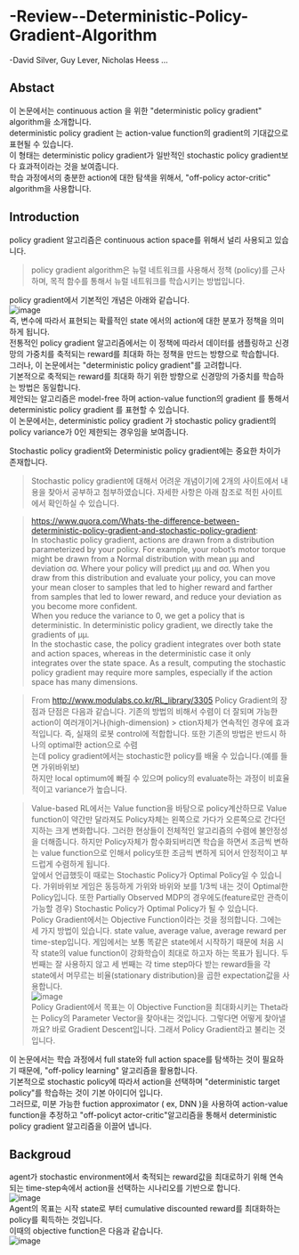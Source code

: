 # -Review--Deterministic-Policy-Gradient-Algorithm
-David Silver, Guy Lever, Nicholas Heess ... 

## Abstact
이 논문에서는 continuous action 을 위한 "deterministic policy gradient" algorithm을 소개합니다.  
deterministic policy gradient 는 action-value function의 gradient의 기대값으로 표현될 수 있습니다.  
이 형태는 deterministic policy gradient가 일반적인 stochastic policy gradient보다 효과적이라는 것을 보여줍니다.  
학습 과정에서의 충분한 action에 대한 탐색을 위해서, "off-policy actor-critic" algorithm을 사용합니다.  

## Introduction
policy gradient 알고리즘은 continuous action space를 위해서 널리 사용되고 있습니다.  
> policy gradient algorithm은 뉴럴 네트워크를 사용해서 정책 (policy)를 근사하며, 목적 함수를 통해서 뉴럴 네트워크를 학습시키는 방법입니다.  

policy gradient에서 기본적인 개념은 아래와 같습니다.  
![image](https://user-images.githubusercontent.com/40893452/44691995-d67d7880-aa9b-11e8-9f40-9349abad83bf.png)  
즉, 변수에 따라서 표현되는 확률적인 state 에서의 action에 대한 분포가 정책을 의미하게 됩니다.  
전통적인 policy gradient 알고리즘에서는 이 정책에 따라서 데이터를 샘플링하고 신경망의 가중치를 축적되는 reward를 최대화 하는 정책을 만드는 방향으로 학습합니다.                                          
그러나, 이 논문에서는 "deterministic policy gradient"를 고려합니다.  
기본적으로 축적되는 reward를 최대화 하기 위한 방향으로 신경망의 가중치를 학습하는 방법은 동일합니다.  
제안되는 알고리즘은 model-free 하며 action-value function의 gradient 를 통해서 deterministic policy gradient 를 표현할 수 있습니다.  
이 논문에서는, deterministic policy gradient 가 stochastic policy gradient의 policy variance가 0인 제한되는 경우임을 보여줍니다.  

Stochastic policy gradient와 Deterministic policy gradient에는 중요한 차이가 존재합니다.  

> Stochastic policy gradient에 대해서 어려운 개념이기에 2개의 사이트에서 내용을 찾아서 공부하고 첨부하였습니다.
> 자세한 사항은 아래 참조로 적힌 사이트에서 확인하실 수 있습니다.

>https://www.quora.com/Whats-the-difference-between-deterministic-policy-gradient-and-stochastic-policy-gradient:  
>In stochastic policy gradient, actions are drawn from a distribution parameterized by your policy. For example, your robot’s motor torque might be drawn from a Normal distribution with mean μμ and deviation σσ. Where your policy will predict μμ and σσ. When you draw from this distribution and evaluate your policy, you can move your mean closer to samples that led to higher reward and farther from samples that led to lower reward, and reduce your deviation as you become more confident.  
>When you reduce the variance to 0, we get a policy that is deterministic. In deterministic policy gradient, we directly take the gradients of μμ.  
>In the stochastic case, the policy gradient integrates over both state and action spaces, whereas in the deterministic case it only integrates over the state space. As a result, computing the stochastic policy gradient may require more samples, especially if the action space has many dimensions.

> From  http://www.modulabs.co.kr/RL_library/3305
> Policy Gradient의 장점과 단점은 다음과 같습니다. 기존의 방법의 비해서 수렴이 더 잘되며 가능한 action이 여러개이거나(high-dimension)   > ction자체가 연속적인 경우에 효과적입니다. 즉, 실재의 로봇 control에 적합합니다. 또한 기존의 방법은 반드시 하나의 optimal한 action으로 수렴  
> 는데 policy gradient에서는 stochastic한 policy를 배울 수 있습니다.(예를 들면 가위바위보)    
> 하지만 local optimum에 빠질 수 있으며 policy의 evaluate하는 과정이 비효율적이고 variance가 높습니다.

> Value-based RL에서는 Value function을 바탕으로 policy계산하므로 Value function이 약간만 달라져도 Policy자체는 왼쪽으로 가다가 오른쪽으로 간다던지하는 크게 변화합니다. 그러한 현상들이 전체적인 알고리즘의 수렴에 불안정성을 더해줍니다. 하지만 Policy자체가 함수화되버리면 학습을 하면서 조금씩 변하는 value function으로 인해서 policy또한 조금씩 변하게 되어서 안정적이고 부드럽게 수렴하게 됩니다.  
> 앞에서 언급했듯이 때로는 Stochastic Policy가 Optimal Policy일 수 있습니다. 가위바위보 게임은 동등하게 가위와 바위와 보를 1/3씩 내는 것이 Optimal한 Policy입니다. 또한 Partially Observed MDP의 경우에도(feature로만 관측이 가능할 경우) Stochastic Policy가 Optimal Policy가 될 수 있습니다.  
> Policy Gradient에서는 Objective Function이라는 것을 정의합니다. 그에는 세 가지 방법이 있습니다. state value, average value, average reward per time-step입니다. 게임에서는 보통 똑같은 state에서 시작하기 때문에 처음 시작 state의 value function이 강화학습이 최대로 하고자 하는 목표가 됩니다. 두 번째는 잘 사용하지 않고 세 번째는 각 time step마다 받는 reward들을 각 state에서 머무르는 비율(stationary distribution)을 곱한 expectation값을 사용합니다.  
> ![image](https://user-images.githubusercontent.com/40893452/44898533-31cc9680-ad3a-11e8-87de-bc2907123993.png)  
> Policy Gradient에서 목표는 이 Objective Function을 최대화시키는 Theta라는 Policy의 Parameter Vector을 찾아내는 것입니다. 그렇다면 어떻게 찾아낼까요? 바로 Gradient Descent입니다. 그래서 Policy Gradient라고 불리는 것입니다.  

이 논문에서는 학습 과정에서 full state와 full action space를 탐색하는 것이 필요하기 때문에, "off-policy learning" 알고리즘을 활용합니다.  
기본적으로 stochastic policy에 따라서 action을 선택하며 "deterministic target policy"를 학습하는 것이 기본 아이디어 입니다.  
그러므로, 미분 가능한 fuction approximator ( ex, DNN )을 사용하여 action-value function을 추정하고 "off-policyt actor-critic"알고리즘을 통해서 deterministic policy gradient 알고리즘을 이끌어 냅니다.  

## Backgroud 
agent가 stochastic environment에서 축적되는 reward값을 최대로하기 위해 연속되는 time-step속에서 action을 선택하는 시나리오를 기반으로 합니다.  
![image](https://user-images.githubusercontent.com/40893452/44899986-5dea1680-ad3e-11e8-8446-d35a6fea9172.png)  
Agent의 목표는 시작 state로 부터 cumulative discounted reward를 최대화하는 policy를 획득하는 것입니다.  
이때의 objective function은 다음과 같습니다.  
![image](https://user-images.githubusercontent.com/40893452/44902065-f8992400-ad43-11e8-83f8-cc82d773e2cc.png)  


